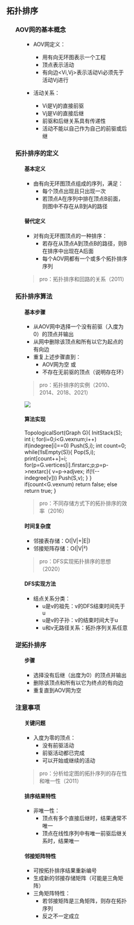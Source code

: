 <div style="float: left; width: 64%; padding: 1%;">
    
## 拓扑排序
<ul>

### AOV网的基本概念
<ul>

- AOV网定义：
  - 用有向无环图表示一个工程
  - 顶点表示活动
  - 有向边<Vi,Vj>表示活动Vi必须先于活动Vj进行

- 活动关系：
  - Vi是Vj的直接前驱
  - Vj是Vi的直接后继
  - 前驱和后继关系具有传递性
  - 活动不能以自己作为自己的前驱或后继

</ul>

### 拓扑排序的定义
<ul>

#### 基本定义
- 由有向无环图顶点组成的序列，满足：
  - 每个顶点出现且只出现一次
  - 若顶点A在序列中排在顶点B前面，则图中不存在从B到A的路径

#### 替代定义
- 对有向无环图顶点的一种排序：
  - 若存在从顶点A到顶点B的路径，则B在排序中出现在A后面
  - 每个AOV网都有一个或多个拓扑排序序列

> pro：拓扑排序和回路的关系（2011）

</ul>

### 拓扑排序算法
<ul>

#### 基本步骤
- 从AOV网中选择一个没有前驱（入度为0）的顶点并输出
- 从网中删除该顶点和所有以它为起点的有向边
- 重复上述步骤直到：
  - AOV网为空 或
  - 不存在无前驱的顶点（说明存在环）

> pro：拓扑排序的实例（2010、2014、2018、2021）

![](https://cdn-mineru.openxlab.org.cn/model-mineru/prod/8810ace9ff20c9670d0e1272ddf371bd248455d387e1a48022dfcfc7f025d42a.jpg)

#### 算法实现

TopologicalSort(Graph G){
    InitStack(S);
    int i;
    for(i=0;i<G.vexnum;i++)
        if(indegree[i]==0)
            Push(S,i);
    int count=0;
    while(!IsEmpty(S)){
        Pop(S,i);
        print[count++]=i;
        for(p=G.vertices[i].firstarc;p;p=p->nextarc){
            v=p->adjvex;
            if(!(--indegree[v]))
                Push(S,v);
        }
    }
    if(count<G.vexnum)
        return false;
    else
        return true;
}


> pro：不同存储方式下的拓扑排序的效率（2016）

#### 时间复杂度
- 邻接表存储：O(|V|+|E|)
- 邻接矩阵存储：O(|V|²)

> pro：DFS实现拓扑排序的思想（2020）

#### DFS实现方法
- 结点关系分类：
  - u是v的祖先：v的DFS结束时间先于u
  - u是v的子孙：v的结束时间大于u
  - u和v无路径关系：拓扑序列关系任意

</ul>

### 逆拓扑排序
<ul>

#### 步骤
- 选择没有后继（出度为0）的顶点并输出
- 删除该顶点和所有以它为终点的有向边
- 重复直到AOV网为空

</ul>

### 注意事项
<ul>

#### 关键问题
- 入度为零的顶点：
  - 没有前驱活动
  - 前驱活动都已完成
  - 可以开始或继续的活动

> pro：分析给定图的拓扑序列的存在性和唯一性（2011）

#### 排序结果特性
- 非唯一性：
  - 顶点有多个直接后继时，结果通常不唯一
  - 顶点在线性序列中有唯一前驱后继关系时，结果唯一

#### 邻接矩阵特性
- 可按拓扑排序结果重新编号
- 生成新的邻接存储矩阵（可能是三角矩阵）
- 三角矩阵特性：
  - 若邻接矩阵是三角矩阵，则存在拓扑序列
  - 反之不一定成立

</ul>

</ul>   

</div>
<div style="float: right; width: 26%; padding: 1%;">

</div>
<div style="clear: both;"></div>
